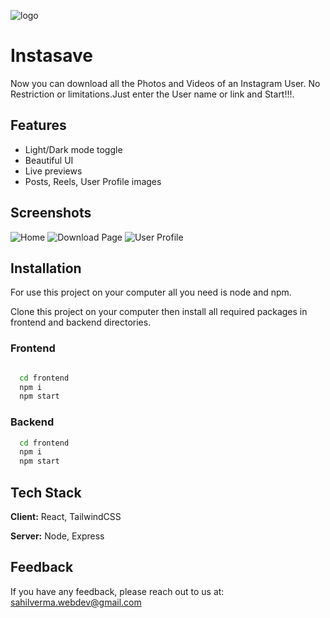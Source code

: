 ![logo](https://i.ibb.co/j4HGZvB/logo.jpg)

# Instasave

Now you can download all the Photos and Videos of an Instagram User. No Restriction or limitations.Just enter the User name or link and Start!!!.

## Features

- Light/Dark mode toggle
- Beautiful UI
- Live previews
- Posts, Reels, User Profile images

## Screenshots

![Home](https://i.ibb.co/pzGCwqG/home.png)
![Download Page](https://i.ibb.co/TKrPVs6/download-page.png)
![User Profile](https://i.ibb.co/wzFvYfn/user-profile.png)

## Installation

For use this project on your computer all you need is node and npm.

Clone this project on your computer then install all required packages in frontend and backend directories.

### Frontend

```bash

  cd frontend
  npm i
  npm start
```

### Backend

```bash
  cd frontend
  npm i
  npm start
```

## Tech Stack

**Client:** React, TailwindCSS

**Server:** Node, Express


## Feedback

If you have any feedback, please reach out to us at: sahilverma.webdev@gmail.com

